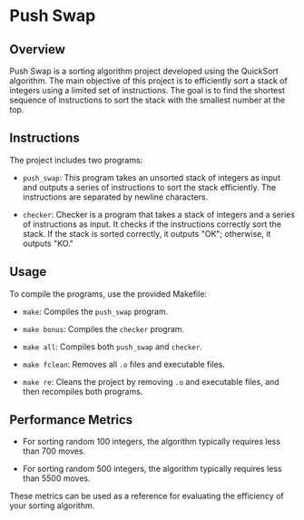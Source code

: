 # Push Swap

## Overview

Push Swap is a sorting algorithm project developed using the QuickSort algorithm. The main objective of this project is to efficiently sort a stack of integers using a limited set of instructions. The goal is to find the shortest sequence of instructions to sort the stack with the smallest number at the top.

## Instructions

The project includes two programs:

- `push_swap`: This program takes an unsorted stack of integers as input and outputs a series of instructions to sort the stack efficiently. The instructions are separated by newline characters.

- `checker`: Checker is a program that takes a stack of integers and a series of instructions as input. It checks if the instructions correctly sort the stack. If the stack is sorted correctly, it outputs "OK"; otherwise, it outputs "KO."

## Usage

To compile the programs, use the provided Makefile:

- `make`: Compiles the `push_swap` program.

- `make bonus`: Compiles the `checker` program.

- `make all`: Compiles both `push_swap` and `checker`.

- `make fclean`: Removes all `.o` files and executable files.

- `make re`: Cleans the project by removing `.o` and executable files, and then recompiles both programs.

## Performance Metrics

- For sorting random 100 integers, the algorithm typically requires less than 700 moves.

- For sorting random 500 integers, the algorithm typically requires less than 5500 moves.

These metrics can be used as a reference for evaluating the efficiency of your sorting algorithm.

